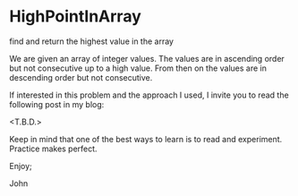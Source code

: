 # HighPointInArray
find and return the highest value in the array

We are given an array of integer values.
The values are in ascending order but not consecutive 
up to a high value. From then on the values are in
descending order but not consecutive.

If interested in this problem and the approach I used,
I invite you to read the following post in my blog:

<T.B.D.>

Keep in mind that one of the best ways to learn is to
read and experiment. Practice makes perfect.

Enjoy;

John
